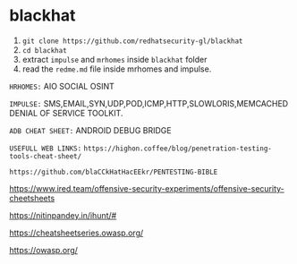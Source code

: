 # blackhat
1. `git clone https://github.com/redhatsecurity-gl/blackhat`
2. `cd blackhat`
3. extract `impulse` and `mrhomes` inside `blackhat` folder
4. read the `redme.md` file inside mrhomes and impulse.

`HRHOMES:`
AIO SOCIAL OSINT

`IMPULSE:`
SMS,EMAIL,SYN,UDP,POD,ICMP,HTTP,SLOWLORIS,MEMCACHED
DENIAL OF SERVICE TOOLKIT.

`ADB CHEAT SHEET:`
ANDROID DEBUG BRIDGE

`USEFULL WEB LINKS:`
`https://highon.coffee/blog/penetration-testing-tools-cheat-sheet/`

`https://github.com/blaCCkHatHacEEkr/PENTESTING-BIBLE`

https://www.ired.team/offensive-security-experiments/offensive-security-cheetsheets

https://nitinpandey.in/ihunt/#

https://cheatsheetseries.owasp.org/

https://owasp.org/
